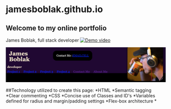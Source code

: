 # jamesboblak.github.io
## Welcome to my online portfolio
James Boblak, full stack developer
[![Demo video]({./images/James-Boblak_bio_thumb.png})]({./images/James-Boblak_bio_thumb2.png} "Page demo video")
<!-- image -->
![James Boblak, full stack developer](./images/JamesBoblak_header.png)

##Technology utilized to create this page:
*HTML
    *Semantic tagging
    *Clear commenting
*CSS
    *Concise use of Classes and ID's
    *Variables defined for radius and margin/padding settings
    *Flex-box architecture
    *